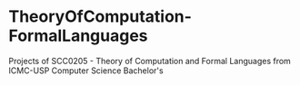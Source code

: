 # TheoryOfComputation-FormalLanguages
Projects of SCC0205 - Theory of Computation and Formal Languages from ICMC-USP Computer Science Bachelor's
